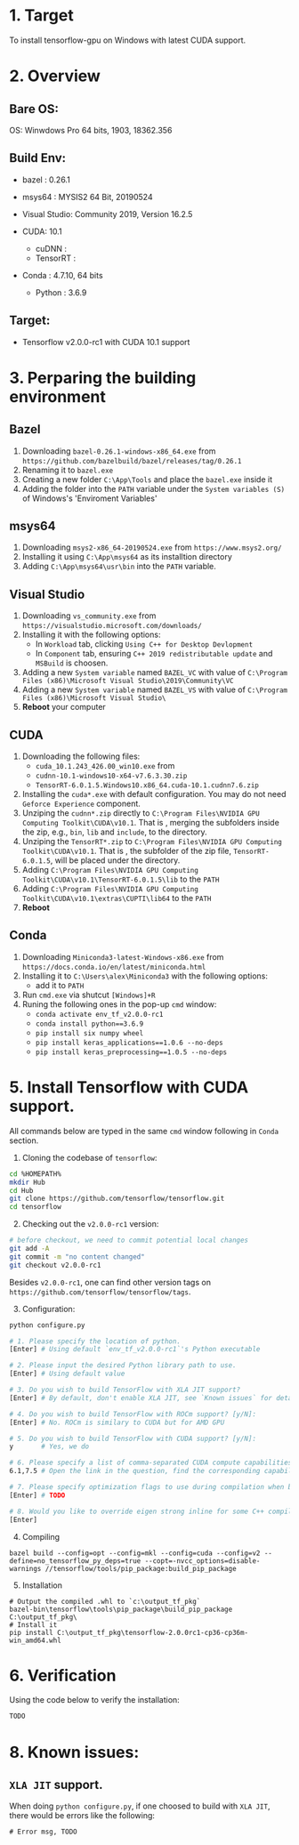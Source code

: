 # 1. Target
To install tensorflow-gpu on Windows with latest CUDA support.

# 2. Overview
## Bare OS:
OS: Winwdows Pro 64 bits, 1903, 18362.356

## Build Env:
- bazel : 0.26.1

- msys64 : MYSIS2 64 Bit, 20190524

- Visual Studio: Community 2019,  Version 16.2.5

- CUDA: 10.1
  - cuDNN : 
  - TensorRT : 

- Conda : 4.7.10, 64 bits
  - Python : 3.6.9
  
## Target:
- Tensorflow v2.0.0-rc1 with CUDA 10.1 support

# 3. Perparing the building environment

## Bazel
1. Downloading `bazel-0.26.1-windows-x86_64.exe` from `https://github.com/bazelbuild/bazel/releases/tag/0.26.1`
2. Renaming it to `bazel.exe`
2. Creating a new folder `C:\App\Tools` and place the `bazel.exe` inside it
3. Adding the folder into the `PATH` variable under the `System variables (S)` of Windows's 'Enviroment Variables'

## msys64
1. Downloading `msys2-x86_64-20190524.exe` from `https://www.msys2.org/`
2. Installing it using `C:\App\msys64` as its installtion directory
3. Adding `C:\App\msys64\usr\bin` into the `PATH` variable.

## Visual Studio
1. Downloading `vs_community.exe` from `https://visualstudio.microsoft.com/downloads/`
2. Installing it with the following options:
   - In `Workload` tab, clicking `Using C++ for Desktop Devlopment`
   - In `Component` tab, ensuring `C++ 2019 redistributable update` and `MSBuild` is choosen.
3. Adding a new `System variable` named `BAZEL_VC` with value of `C:\Program Files (x86)\Microsoft Visual Studio\2019\Community\VC`
4. Adding a new `System variable` named `BAZEL_VS` with value of `C:\Program Files (x86)\Microsoft Visual Studio\`
5. **Reboot** your computer

## CUDA
1. Downloading the following files:
   - `cuda_10.1.243_426.00_win10.exe` from 
   - `cudnn-10.1-windows10-x64-v7.6.3.30.zip`
   - `TensorRT-6.0.1.5.Windows10.x86_64.cuda-10.1.cudnn7.6.zip`
2. Installing the `cuda*.exe` with default configuration.
   You may do not need `Geforce Experience` component.
3. Unziping the `cudnn*.zip` directly to `C:\Program Files\NVIDIA GPU Computing Toolkit\CUDA\v10.1`.
   That is , merging the subfolders inside the zip, e.g., `bin`, `lib` and `include`, to the directory.
4. Unziping the `TensorRT*.zip` to `C:\Program Files\NVIDIA GPU Computing Toolkit\CUDA\v10.1`.
   That is , the subfolder of the zip file, `TensorRT-6.0.1.5`, will be placed under the directory.
5. Adding `C:\Program Files\NVIDIA GPU Computing Toolkit\CUDA\v10.1\TensorRT-6.0.1.5\lib` to the `PATH`
6. Adding `C:\Program Files\NVIDIA GPU Computing Toolkit\CUDA\v10.1\extras\CUPTI\lib64` to the `PATH`
7. **Reboot**

## Conda
1. Downloading `Miniconda3-latest-Windows-x86.exe` from `https://docs.conda.io/en/latest/miniconda.html`
2. Installing it to `C:\Users\alex\Miniconda3` with the following options:
    - add it to `PATH`
3. Run `cmd.exe` via shutcut `[Windows]+R`
4. Runing the following ones in the pop-up `cmd` window:
   - `conda activate env_tf_v2.0.0-rc1`
   - `conda install python==3.6.9`
   - `pip install six numpy wheel`
   - `pip install keras_applications==1.0.6 --no-deps`
   - `pip install keras_preprocessing==1.0.5 --no-deps`


# 5. Install Tensorflow with CUDA support.
All commands below are typed in the same `cmd` window following in `Conda` section.

1. Cloning the codebase of `tensorflow`:

```bash
cd %HOMEPATH%
mkdir Hub
cd Hub
git clone https://github.com/tensorflow/tensorflow.git
cd tensorflow
```

2. Checking out the `v2.0.0-rc1` version:
```bash
# before checkout, we need to commit potential local changes
git add -A
git commit -m "no content changed"
git checkout v2.0.0-rc1
```
Besides `v2.0.0-rc1`, one can find other version tags on `https://github.com/tensorflow/tensorflow/tags`.

3. Configuration:

```bash
python configure.py

# 1. Please specify the location of python.
[Enter] # Using default `env_tf_v2.0.0-rc1`'s Python executable

# 2. Please input the desired Python library path to use.
[Enter] # Using default value

# 3. Do you wish to build TensorFlow with XLA JIT support?
[Enter] # By default, don't enable XLA JIT, see `Known issues` for detail. 

# 4. Do you wish to build TensorFlow with ROCm support? [y/N]:
[Enter] # No. ROCm is similary to CUDA but for AMD GPU

# 5. Do you wish to build TensorFlow with CUDA support? [y/N]:
y       # Yes, we do

# 6. Please specify a list of comma-separated CUDA compute capabilities you want to build with.
6.1,7.5 # Open the link in the question, find the corresponding capabilities of your GPU. I got `2080 ti` and `1060`, so "6.1,7.1"

# 7. Please specify optimization flags to use during compilation when bazel option "--config=opt" is specified [Default is /arch:AVX]:
[Enter] # TODO

# 8. Would you like to override eigen strong inline for some C++ compilation to reduce the compilation time? [Y/n]:
[Enter]
```

4. Compiling

```
bazel build --config=opt --config=mkl --config=cuda --config=v2 --define=no_tensorflow_py_deps=true --copt=-nvcc_options=disable-warnings //tensorflow/tools/pip_package:build_pip_package
```

5. Installation

```
# Output the compiled .whl to `c:\output_tf_pkg`
bazel-bin\tensorflow\tools\pip_package\build_pip_package C:\output_tf_pkg\
# Install it 
pip install C:\output_tf_pkg\tensorflow-2.0.0rc1-cp36-cp36m-win_amd64.whl
```

# 6. Verification
Using the code below to verify the installation:

```python
TODO
```


# 8. Known issues:
## `XLA JIT` support.
When doing `python configure.py`, if one choosed to build with `XLA JIT`, there would be errors like the following:

```
# Error msg, TODO
```
